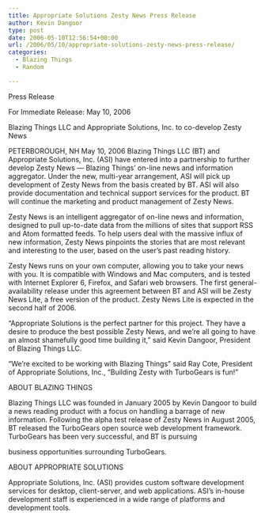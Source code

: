 ```yaml
---
title: Appropriate Solutions Zesty News Press Release
author: Kevin Dangoor
type: post
date: 2006-05-10T12:56:54+00:00
url: /2006/05/10/appropriate-solutions-zesty-news-press-release/
categories:
  - Blazing Things
  - Random

---
```

<span id="st" class="st">Press</span> <span id="st" class="st">Release</span>
  
For Immediate <span id="st" class="st">Release</span>: May 10, 2006

Blazing Things LLC and Appropriate Solutions, Inc. to co-develop Zesty News

PETERBOROUGH, NH May 10, 2006 Blazing Things LLC (BT) and Appropriate Solutions, Inc. (ASI) have entered into a partnership to further develop Zesty News &#8212; Blazing Things&#8217; on-line news and information aggregator. Under the new, multi-year arrangement, ASI will pick up development of Zesty News from the basis created by BT. ASI will also provide documentation and technical support services for the product. BT will continue the marketing and product management of Zesty News.

Zesty News is an intelligent aggregator of on-line news and information, designed to pull up-to-date data from the millions of sites that support RSS and Atom formatted feeds. To help users deal with the massive influx of new information, Zesty News pinpoints the stories that are most relevant and interesting to the user, based on the user&#8217;s past reading history.

Zesty News runs on your own computer, allowing you to take your news with you. It is compatible with Windows and Mac computers, and is tested with Internet Explorer 6, Firefox, and Safari web browsers. The first general-availability <span id="st" class="st">release</span> under this agreement between BT and ASI will be Zesty News Lite, a free version of the product. Zesty News Lite is expected in the second half of 2006.

&#8220;Appropriate Solutions is the perfect partner for this project. They have a desire to produce the best possible Zesty News, and we&#8217;re all going to have an almost shamefully good time building it,&#8221; said Kevin Dangoor, President of Blazing Things LLC.

&#8220;We&#8217;re excited to be working with Blazing Things&#8221; said Ray Cote, President of Appropriate Solutions, Inc., &#8220;Building Zesty with TurboGears is fun!&#8221;

ABOUT BLAZING THINGS
  
Blazing Things LLC was founded in January 2005 by Kevin Dangoor to build a news reading product with a focus on handling a barrage of new information. Following the alpha test <span id="st" class="st">release</span> of Zesty News in August 2005, BT released the TurboGears open source web development framework. TurboGears has been very successful, and BT is pursuing
  
business opportunities surrounding TurboGears.

ABOUT APPROPRIATE SOLUTIONS
  
Appropriate Solutions, Inc. (ASI) provides custom software development services for desktop, client-server, and web applications. ASI&#8217;s in-house development staff is experienced in a wide range of platforms and development tools.
  
<a target="_blank" onclick="return top.js.OpenExtLink(window,event,this)" href="http://www.appropriatesolutions.com/"><br /> </a>